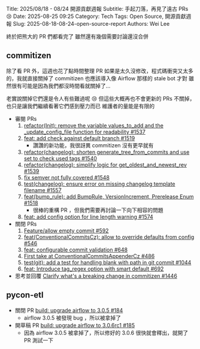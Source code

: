 Title: 2025/08/18 - 08/24 開源貢獻週報
Subtitle: 手起刀落，再見了遠古 PRs 😢
Date: 2025-08-25 09:25
Category: Tech
Tags: Open Source, 開源貢獻週報
Slug: 2025-08-18-08-24-open-source-report
Authors: Wei Lee

終於把熊大的 PR 們都看完了
雖然還有幾個需要討論還沒合併

<!--more-->

## commitizen
除了看 PR 外，這週也花了點時間整理 PR
如果是太久沒修改，程式碼衝突又太多的，我就直接關掉了
commitizen 也應該導入像 Airflow 那樣的 stale bot 才對
雖然很有可能是因為我們都沒時間看就關掉了...

老實說關掉它們還是令人有些難過呢 😢
但這些大概再也不會更新的 PRs 不關掉，也只是讓我們繼續看著它們感到壓力而已
維護者的量能是有限的

* 審閱 PRs
    1. [refactor(Init): remove the variable values_to_add and the _update_config_file function for readability #1537](https://github.com/commitizen-tools/commitizen/pull/1537)
    2. [feat: add check against default branch #1519](https://github.com/commitizen-tools/commitizen/pull/1519)
        * 讚讚的新功能，我很訝異 commitizen 沒有更早就有
    3. [refactor(changelog): shorten generate_tree_from_commits and use set to check used tags #1540](https://github.com/commitizen-tools/commitizen/pull/1540)
    4. [refactor(changelog): simplify logic for get_oldest_and_newest_rev #1539](https://github.com/commitizen-tools/commitizen/pull/1539)
    5. [fix semver not fully covered #1548](https://github.com/commitizen-tools/commitizen/pull/1548)
    6. [test(changelog): ensure error on missing changelog template filename #1557](https://github.com/commitizen-tools/commitizen/pull/1557)
    7. [feat(bump_rule): add BumpRule, VersionIncrement, Prerelease Enum #1518](https://github.com/commitizen-tools/commitizen/pull/1518)
        * 很棒的重構 PR ，但我們需要再討論一下向下相容的問題
    8. [feat: add config option for line length warning #1574](https://github.com/commitizen-tools/commitizen/pull/1574)
* 關閉 PRs
    1. [Feature/allow empty commit #592](https://github.com/commitizen-tools/commitizen/pull/592)
    2. [feat(ConventionalCommitsCz): allow to override defaults from config #546](https://github.com/commitizen-tools/commitizen/pull/546)
    3. [feat: configurable commit validation #648](https://github.com/commitizen-tools/commitizen/pull/648)
    4. [First take at ConventionalCommitsAppenderCz #486](https://github.com/commitizen-tools/commitizen/pull/486)
    5. [test(git): add a test for handling blank with path in git commit #1044](https://github.com/commitizen-tools/commitizen/pull/1044)
    6. [feat: Introduce tag_regex option with smart default #692](https://github.com/commitizen-tools/commitizen/pull/692)
* 思考並回覆 [Clarify what's a breaking change in commitizen #1446](https://github.com/commitizen-tools/commitizen/issues/1446)

## pycon-etl

* 關閉 PR [build: upgrade airflow to 3.0.5 #184](https://github.com/pycontw/pycon-etl/pull/184)
    * airflow 3.0.5 被發現 bug ，所以被拿掉了
* 開草稿 PR [build: upgrade airflow to 3.0.6rc1 #185](https://github.com/pycontw/pycon-etl/pull/185)
    * 因為 airflow 3.0.5 被拿掉了，所以修好的 3.0.6 很快就會釋出，就開了 PR 測試一下
